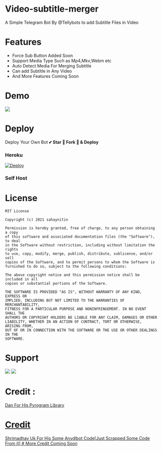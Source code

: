 # Video-subtitle-merger

A Simple Telegram Bot By @Tellybots to add Subtitle Files in Video

# Features
- Force Sub Button Added Soon
- Support Media Type Such as Mp4,Mkv,Webm etc 
- Auto Detect Media For Merging Subtitle
- Can add Subtitle in Any Video
- And More Features Coming Soon

# Demo 
<a href="https://t.me/tellyconverterprobot"><img src="https://telegra.ph/file/f83053e0b64f3a10a9f0a.jpg"></a>

# Deploy
Deploy Your Own Bot 💕 **Star 🎉 Fork 🍴 & Deploy**

### Heroku
[![Deploy](https://www.herokucdn.com/deploy/button.svg)](https://heroku.com/deploy?template=https://github.com/Tellybots/video-subtitle-merger)

### Self Host


# License
```
MIT License

Copyright (c) 2021 sahaynitin

Permission is hereby granted, free of charge, to any person obtaining a copy
of this software and associated documentation files (the "Software"), to deal
in the Software without restriction, including without limitation the rights
to use, copy, modify, merge, publish, distribute, sublicense, and/or sell
copies of the Software, and to permit persons to whom the Software is
furnished to do so, subject to the following conditions:

The above copyright notice and this permission notice shall be included in all
copies or substantial portions of the Software.

THE SOFTWARE IS PROVIDED "AS IS", WITHOUT WARRANTY OF ANY KIND, EXPRESS OR
IMPLIED, INCLUDING BUT NOT LIMITED TO THE WARRANTIES OF MERCHANTABILITY,
FITNESS FOR A PARTICULAR PURPOSE AND NONINFRINGEMENT. IN NO EVENT SHALL THE
AUTHORS OR COPYRIGHT HOLDERS BE LIABLE FOR ANY CLAIM, DAMAGES OR OTHER
LIABILITY, WHETHER IN AN ACTION OF CONTRACT, TORT OR OTHERWISE, ARISING FROM,
OUT OF OR IN CONNECTION WITH THE SOFTWARE OR THE USE OR OTHER DEALINGS IN THE
SOFTWARE.

```

# Support 
<a href="https://t.me/Tellybots_support"><img src="https://img.shields.io/badge/Support_Group-2cb6e0?style=for-the-badge&logo=telegram&logoColor=white"></a> <a href="https://t.me/tellybots_4u"><img src="https://img.shields.io/badge/Updates_Channel-2cb6e0?style=for-the-badge&logo=telegram&logoColor=white"></a>


# Credit : <a href="https://github.com/pyrogram/pyrogram">
Dan For His Pyrogram Library
# Credit
<a href="https://github.com/SpEcHiDe/AnyDLBot">
Shrimadhav Uk For His Some Anydlbot Code[Just Scrapped Some Code From it]
# More Credit Coming Soon
